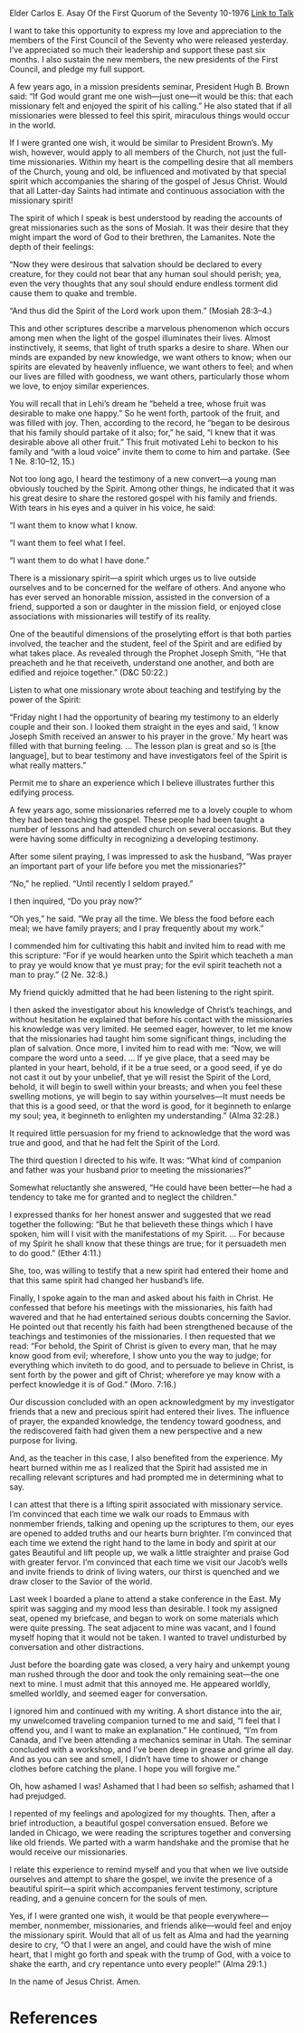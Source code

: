 Elder Carlos E. Asay
Of the First Quorum of the Seventy
10-1976
[Link to Talk](https://www.churchofjesuschrist.org/study/general-conference/1976/10/the-spirit-of-missionary-work?lang=eng)

I want to take this opportunity to express my love and appreciation to the members of the First Council of the Seventy who were released yesterday. I’ve appreciated so much their leadership and support these past six months. I also sustain the new members, the new presidents of the First Council, and pledge my full support.

A few years ago, in a mission presidents seminar, President Hugh B. Brown said: “If God would grant me one wish—just one—it would be this: that each missionary felt and enjoyed the spirit of his calling.” He also stated that if all missionaries were blessed to feel this spirit, miraculous things would occur in the world.

If I were granted one wish, it would be similar to President Brown’s. My wish, however, would apply to all members of the Church, not just the full-time missionaries. Within my heart is the compelling desire that all members of the Church, young and old, be influenced and motivated by that special spirit which accompanies the sharing of the gospel of Jesus Christ. Would that all Latter-day Saints had intimate and continuous association with the missionary spirit!

The spirit of which I speak is best understood by reading the accounts of great missionaries such as the sons of Mosiah. It was their desire that they might impart the word of God to their brethren, the Lamanites. Note the depth of their feelings:

“Now they were desirous that salvation should be declared to every creature, for they could not bear that any human soul should perish; yea, even the very thoughts that any soul should endure endless torment did cause them to quake and tremble.

“And thus did the Spirit of the Lord work upon them.” (Mosiah 28:3–4.)

This and other scriptures describe a marvelous phenomenon which occurs among men when the light of the gospel illuminates their lives. Almost instinctively, it seems, that light of truth sparks a desire to share. When our minds are expanded by new knowledge, we want others to know; when our spirits are elevated by heavenly influence, we want others to feel; and when our lives are filled with goodness, we want others, particularly those whom we love, to enjoy similar experiences.

You will recall that in Lehi’s dream he “beheld a tree, whose fruit was desirable to make one happy.” So he went forth, partook of the fruit, and was filled with joy. Then, according to the record, he “began to be desirous that his family should partake of it also; for,” he said, “I knew that it was desirable above all other fruit.” This fruit motivated Lehi to beckon to his family and “with a loud voice” invite them to come to him and partake. (See 1 Ne. 8:10–12, 15.)

Not too long ago, I heard the testimony of a new convert—a young man obviously touched by the Spirit. Among other things, he indicated that it was his great desire to share the restored gospel with his family and friends. With tears in his eyes and a quiver in his voice, he said:

“I want them to know what I know.

“I want them to feel what I feel.

“I want them to do what I have done.”

There is a missionary spirit—a spirit which urges us to live outside ourselves and to be concerned for the welfare of others. And anyone who has ever served an honorable mission, assisted in the conversion of a friend, supported a son or daughter in the mission field, or enjoyed close associations with missionaries will testify of its reality.

One of the beautiful dimensions of the proselyting effort is that both parties involved, the teacher and the student, feel of the Spirit and are edified by what takes place. As revealed through the Prophet Joseph Smith, “He that preacheth and he that receiveth, understand one another, and both are edified and rejoice together.” (D&C 50:22.)

Listen to what one missionary wrote about teaching and testifying by the power of the Spirit:

“Friday night I had the opportunity of bearing my testimony to an elderly couple and their son. I looked them straight in the eyes and said, ‘I know Joseph Smith received an answer to his prayer in the grove.’ My heart was filled with that burning feeling. … The lesson plan is great and so is [the language], but to bear testimony and have investigators feel of the Spirit is what really matters.”



Permit me to share an experience which I believe illustrates further this edifying process.

A few years ago, some missionaries referred me to a lovely couple to whom they had been teaching the gospel. These people had been taught a number of lessons and had attended church on several occasions. But they were having some difficulty in recognizing a developing testimony.

After some silent praying, I was impressed to ask the husband, “Was prayer an important part of your life before you met the missionaries?”

“No,” he replied. “Until recently I seldom prayed.”

I then inquired, “Do you pray now?”

“Oh yes,” he said. “We pray all the time. We bless the food before each meal; we have family prayers; and I pray frequently about my work.”

I commended him for cultivating this habit and invited him to read with me this scripture: “For if ye would hearken unto the Spirit which teacheth a man to pray ye would know that ye must pray; for the evil spirit teacheth not a man to pray.” (2 Ne. 32:8.)

My friend quickly admitted that he had been listening to the right spirit.

I then asked the investigator about his knowledge of Christ’s teachings, and without hesitation he explained that before his contact with the missionaries his knowledge was very limited. He seemed eager, however, to let me know that the missionaries had taught him some significant things, including the plan of salvation. Once more, I invited him to read with me: “Now, we will compare the word unto a seed. … If ye give place, that a seed may be planted in your heart, behold, if it be a true seed, or a good seed, if ye do not cast it out by your unbelief, that ye will resist the Spirit of the Lord, behold, it will begin to swell within your breasts; and when you feel these swelling motions, ye will begin to say within yourselves—It must needs be that this is a good seed, or that the word is good, for it beginneth to enlarge my soul; yea, it beginneth to enlighten my understanding.” (Alma 32:28.)

It required little persuasion for my friend to acknowledge that the word was true and good, and that he had felt the Spirit of the Lord.

The third question I directed to his wife. It was: “What kind of companion and father was your husband prior to meeting the missionaries?”

Somewhat reluctantly she answered, “He could have been better—he had a tendency to take me for granted and to neglect the children.”

I expressed thanks for her honest answer and suggested that we read together the following: “But he that believeth these things which I have spoken, him will I visit with the manifestations of my Spirit. … For because of my Spirit he shall know that these things are true; for it persuadeth men to do good.” (Ether 4:11.)

She, too, was willing to testify that a new spirit had entered their home and that this same spirit had changed her husband’s life.

Finally, I spoke again to the man and asked about his faith in Christ. He confessed that before his meetings with the missionaries, his faith had wavered and that he had entertained serious doubts concerning the Savior. He pointed out that recently his faith had been strengthened because of the teachings and testimonies of the missionaries. I then requested that we read: “For behold, the Spirit of Christ is given to every man, that he may know good from evil; wherefore, I show unto you the way to judge; for everything which inviteth to do good, and to persuade to believe in Christ, is sent forth by the power and gift of Christ; wherefore ye may know with a perfect knowledge it is of God.” (Moro. 7:16.)

Our discussion concluded with an open acknowledgment by my investigator friends that a new and precious spirit had entered their lives. The influence of prayer, the expanded knowledge, the tendency toward goodness, and the rediscovered faith had given them a new perspective and a new purpose for living.

And, as the teacher in this case, I also benefited from the experience. My heart burned within me as I realized that the Spirit had assisted me in recalling relevant scriptures and had prompted me in determining what to say.

I can attest that there is a lifting spirit associated with missionary service. I’m convinced that each time we walk our roads to Emmaus with nonmember friends, talking and opening up the scriptures to them, our eyes are opened to added truths and our hearts burn brighter. I’m convinced that each time we extend the right hand to the lame in body and spirit at our gates Beautiful and lift people up, we walk a little straighter and praise God with greater fervor. I’m convinced that each time we visit our Jacob’s wells and invite friends to drink of living waters, our thirst is quenched and we draw closer to the Savior of the world.

Last week I boarded a plane to attend a stake conference in the East. My spirit was sagging and my mood less than desirable. I took my assigned seat, opened my briefcase, and began to work on some materials which were quite pressing. The seat adjacent to mine was vacant, and I found myself hoping that it would not be taken. I wanted to travel undisturbed by conversation and other distractions.

Just before the boarding gate was closed, a very hairy and unkempt young man rushed through the door and took the only remaining seat—the one next to mine. I must admit that this annoyed me. He appeared worldly, smelled worldly, and seemed eager for conversation.

I ignored him and continued with my writing. A short distance into the air, my unwelcomed traveling companion turned to me and said, “I feel that I offend you, and I want to make an explanation.” He continued, “I’m from Canada, and I’ve been attending a mechanics seminar in Utah. The seminar concluded with a workshop, and I’ve been deep in grease and grime all day. And as you can see and smell, I didn’t have time to shower or change clothes before catching the plane. I hope you will forgive me.”

Oh, how ashamed I was! Ashamed that I had been so selfish; ashamed that I had prejudged.

I repented of my feelings and apologized for my thoughts. Then, after a brief introduction, a beautiful gospel conversation ensued. Before we landed in Chicago, we were reading the scriptures together and conversing like old friends. We parted with a warm handshake and the promise that he would receive our missionaries.

I relate this experience to remind myself and you that when we live outside ourselves and attempt to share the gospel, we invite the presence of a beautiful spirit—a spirit which accompanies fervent testimony, scripture reading, and a genuine concern for the souls of men.

Yes, if I were granted one wish, it would be that people everywhere—member, nonmember, missionaries, and friends alike—would feel and enjoy the missionary spirit. Would that all of us felt as Alma and had the yearning desire to cry, “O that I were an angel, and could have the wish of mine heart, that I might go forth and speak with the trump of God, with a voice to shake the earth, and cry repentance unto every people!” (Alma 29:1.)

In the name of Jesus Christ. Amen.

# References
